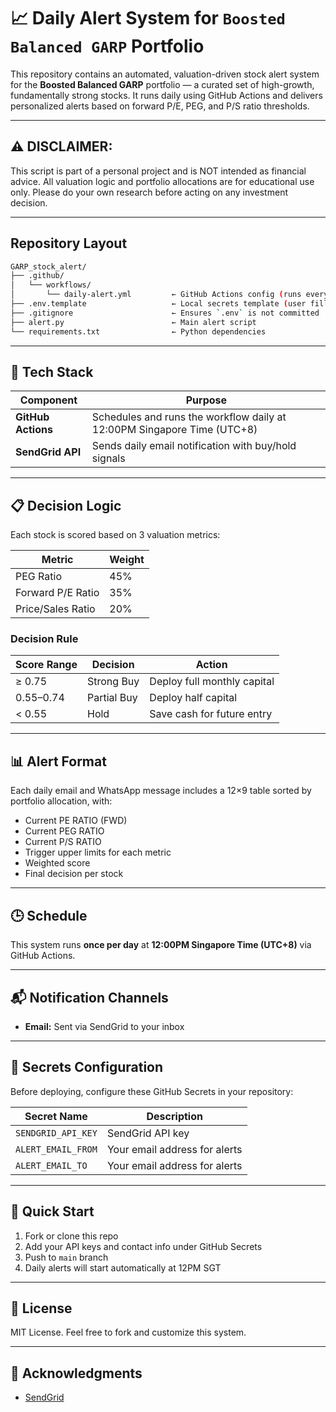 # 📈 Daily Alert System for `Boosted Balanced GARP` Portfolio

This repository contains an automated, valuation-driven stock alert system for the **Boosted Balanced GARP** portfolio — a curated set of high-growth, fundamentally strong stocks. It runs daily using GitHub Actions and delivers personalized alerts based on forward P/E, PEG, and P/S ratio thresholds.

---

## ⚠️ DISCLAIMER:
This script is part of a personal project and is NOT intended as financial advice.
All valuation logic and portfolio allocations are for educational use only.
Please do your own research before acting on any investment decision.

---

## Repository Layout

```bash
GARP_stock_alert/
├── .github/
│   └── workflows/
│       └── daily-alert.yml         ← GitHub Actions config (runs every 12PM SGT)
├── .env.template                   ← Local secrets template (user fills this manually)
├── .gitignore                      ← Ensures `.env` is not committed
├── alert.py                        ← Main alert script
└── requirements.txt                ← Python dependencies
```

---

## 🔧 Tech Stack

| Component    | Purpose                                 |
|--------------|------------------------------------------|
| **GitHub Actions** | Schedules and runs the workflow daily at 12:00PM Singapore Time (UTC+8) |
| **SendGrid API**   | Sends daily email notification with buy/hold signals |

---

## 📋 Decision Logic

Each stock is scored based on 3 valuation metrics:

| Metric            | Weight |
|-------------------|--------|
| PEG Ratio         | 45%    |
| Forward P/E Ratio | 35%    |
| Price/Sales Ratio | 20%    |

### Decision Rule

| Score Range | Decision      | Action                      |
|-------------|---------------|-----------------------------|
| ≥ 0.75      | Strong Buy     | Deploy full monthly capital |
| 0.55–0.74   | Partial Buy    | Deploy half capital         |
| < 0.55      | Hold           | Save cash for future entry  |

---

## 📊 Alert Format

Each daily email and WhatsApp message includes a 12×9 table sorted by portfolio allocation, with:

- Current PE RATIO (FWD)
- Current PEG RATIO
- Current P/S RATIO
- Trigger upper limits for each metric
- Weighted score
- Final decision per stock

---

## 🕒 Schedule

This system runs **once per day** at **12:00PM Singapore Time (UTC+8)** via GitHub Actions.

---

## 📬 Notification Channels

- **Email:** Sent via SendGrid to your inbox

---

## 🔐 Secrets Configuration

Before deploying, configure these GitHub Secrets in your repository:

| Secret Name          | Description                         |
|----------------------|-------------------------------------|
| `SENDGRID_API_KEY`    | SendGrid API key                    |
| `ALERT_EMAIL_FROM`    | Your email address for alerts       |
| `ALERT_EMAIL_TO`      | Your email address for alerts       |

---

## 🚀 Quick Start

1. Fork or clone this repo
2. Add your API keys and contact info under GitHub Secrets
3. Push to `main` branch
4. Daily alerts will start automatically at 12PM SGT

---

## 📎 License

MIT License. Feel free to fork and customize this system.

---

## 🤝 Acknowledgments

- [SendGrid](https://sendgrid.com)
